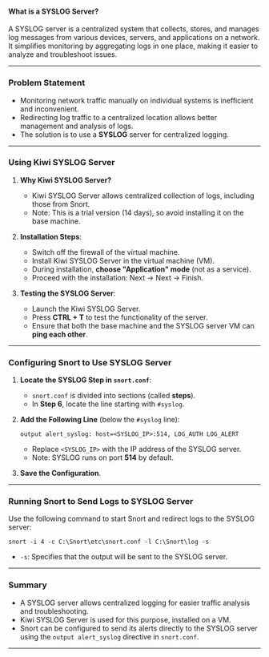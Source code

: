 #### **What is a SYSLOG Server?**

A SYSLOG server is a centralized system that collects, stores, and manages log messages from various devices, servers, and applications on a network. It simplifies monitoring by aggregating logs in one place, making it easier to analyze and troubleshoot issues.

---

### **Problem Statement**

- Monitoring network traffic manually on individual systems is inefficient and inconvenient.
- Redirecting log traffic to a centralized location allows better management and analysis of logs.
- The solution is to use a **SYSLOG** server for centralized logging.

---

### **Using Kiwi SYSLOG Server**

1. **Why Kiwi SYSLOG Server?**
    
    - Kiwi SYSLOG Server allows centralized collection of logs, including those from Snort.
    - Note: This is a trial version (14 days), so avoid installing it on the base machine.
2. **Installation Steps**:
    
    - Switch off the firewall of the virtual machine.
    - Install Kiwi SYSLOG Server in the virtual machine (VM).
    - During installation, **choose "Application" mode** (not as a service).
    - Proceed with the installation: Next → Next → Finish.
3. **Testing the SYSLOG Server**:
    
    - Launch the Kiwi SYSLOG Server.
    - Press **CTRL + T** to test the functionality of the server.
    - Ensure that both the base machine and the SYSLOG server VM can **ping each other**.

---

### **Configuring Snort to Use SYSLOG Server**

1. **Locate the SYSLOG Step in `snort.conf`**:
    
    - `snort.conf` is divided into sections (called **steps**).
    - In **Step 6**, locate the line starting with `#syslog`.
2. **Add the Following Line** (below the `#syslog` line):
    
    ```text
    output alert_syslog: host=<SYSLOG_IP>:514, LOG_AUTH LOG_ALERT
    ```
    
    - Replace `<SYSLOG_IP>` with the IP address of the SYSLOG server.
    - Note: SYSLOG runs on port **514** by default.
3. **Save the Configuration**.
    

---

### **Running Snort to Send Logs to SYSLOG Server**

Use the following command to start Snort and redirect logs to the SYSLOG server:

```shell
snort -i 4 -c C:\Snort\etc\snort.conf -l C:\Snort\log -s
```

- `-s`: Specifies that the output will be sent to the SYSLOG server.

---

### **Summary**

- A SYSLOG server allows centralized logging for easier traffic analysis and troubleshooting.
- Kiwi SYSLOG Server is used for this purpose, installed on a VM.
- Snort can be configured to send its alerts directly to the SYSLOG server using the `output alert_syslog` directive in `snort.conf`.

---
